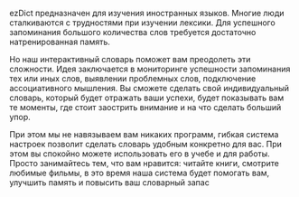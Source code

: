 ezDict предназначен для изучения иностранных языков. Многие люди сталкиваются с трудностями при изучении лексики. Для успешного запоминания большого количества слов требуется достаточно натренированная память.

Но наш интерактивный словарь поможет вам преодолеть эти сложности. Идея заключается в мониторинге успешности запоминания тех или иных слов, выявлении проблемных слов, подключение ассоциативного мышления. Вы сможете сделать свой индивидуальный словарь, который будет отражать ваши успехи, будет показывать вам те моменты, где стоит заострить внимание и на что сделать больший упор.

При этом мы не навязываем вам никаких программ, гибкая система настроек позволит сделать словарь удобным конкретно для вас. При этом вы спокойно можете использовать его в учебе и для работы. Просто занимайтесь тем, что вам нравится: читайте книги, смотрите любимые фильмы, в это время наша система будет помогать вам, улучшить память и повысить ваш словарный запас
